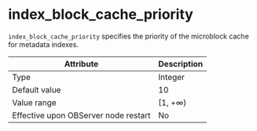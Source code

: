 # index_block_cache_priority

`index_block_cache_priority` specifies the priority of the microblock cache for metadata indexes.

| **Attribute** | **Description** |
| --- | --- |
| Type | Integer |
| Default value | 10 |
| Value range | [1, +∞) |
| Effective upon OBServer node restart | No |

